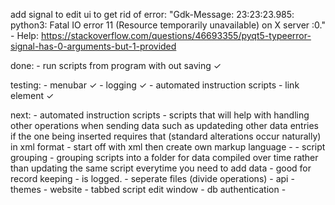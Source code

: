 
add signal to edit ui to get rid of error:
    "Gdk-Message: 23:23:23.985: python3: Fatal IO error 11 (Resource temporarily unavailable) on X server :0."
    - Help:
        https://stackoverflow.com/questions/46693355/pyqt5-typeerror-signal-has-0-arguments-but-1-provided

done:
    - run scripts from program with out saving ✓

testing:
    - menubar ✓
    - logging ✓
    - automated instruction scripts
        - link element ✓

next:
    - automated instruction scripts
        - scripts that will help with handling other operations when sending data
          such as updateding other data entries if the one being inserted requires that
          (standard alterations occur naturally) in xml format
        - start off with xml then create own markup language
        - 
    - script grouping
        - grouping scripts into a folder for data compiled over time rather than updating
          the same script everytime you need to add data
        - good for record keeping
        - is logged.
    - seperate files (divide operations)
    - api
    - themes
    - website
    - tabbed script edit window
    - db authentication
    - 